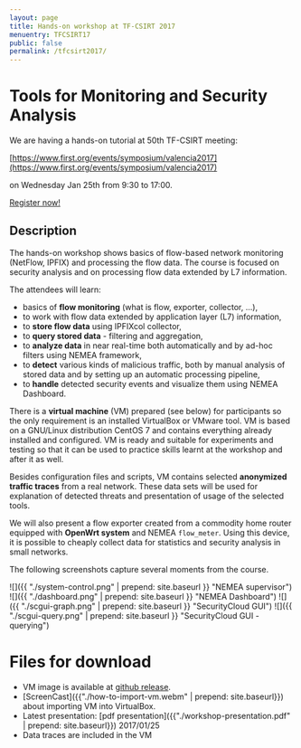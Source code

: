 ```yaml
---
layout: page
title: Hands-on workshop at TF-CSIRT 2017
menuentry: TFCSIRT17
public: false
permalink: /tfcsirt2017/
---
```


# Tools for Monitoring and Security Analysis

We are having a hands-on tutorial at 50th TF-CSIRT meeting:

[https://www.first.org/events/symposium/valencia2017](https://www.first.org/events/symposium/valencia2017)

on Wednesday Jan 25th from 9:30 to 17:00.

[Register now!](https://app.certain.com/profile/form/index.cfm?PKformID=0x2487766434e)

## Description

The hands-on workshop shows basics of flow-based network monitoring (NetFlow, IPFIX) and processing the flow data. The course is focused on security analysis and on processing flow data extended by L7 information.

The attendees will learn:

* basics of **flow monitoring** (what is flow, exporter, collector, ...),
* to work with flow data extended by application layer (L7) information,
* to **store flow data** using IPFIXcol collector,
* to **query stored data** - filtering and aggregation,
* to **analyze data** in near real-time both automatically and by ad-hoc filters using NEMEA framework,
* to **detect** various kinds of malicious traffic, both by manual analysis of stored data and by setting up an automatic processing pipeline,
* to **handle** detected security events and visualize them using NEMEA Dashboard.

There is a **virtual machine** (VM) prepared (see below) for participants so the only requirement is an installed  VirtualBox or VMware tool. VM is based on a GNU/Linux distribution CentOS 7 and contains everything already installed and configured. VM is ready and suitable for experiments and testing so that it can be used to practice skills learnt at the workshop and after it as well.

Besides configuration files and scripts, VM contains selected **anonymized traffic traces** from a real network. These data sets will be used for explanation of detected threats and presentation of usage of the selected tools.

We will also present a flow exporter created from a commodity home router equipped with **OpenWrt system** and NEMEA `flow_meter`. Using this device, it is possible to cheaply collect data for statistics and security analysis in small networks.

The following screenshots capture several moments from the course.

![]({{  "./system-control.png" | prepend: site.baseurl }} "NEMEA supervisor")
![]({{  "./dashboard.png" | prepend: site.baseurl }} "NEMEA Dashboard")
![]({{  "./scgui-graph.png" | prepend: site.baseurl }} "SecurityCloud GUI")
![]({{  "./scgui-query.png" | prepend: site.baseurl }} "SecurityCloud GUI - querying")


# Files for download


* VM image is available at [github release](https://github.com/CESNET/Nemea/releases/download/v2.3.2/tfcsirt-2017-vm.tar).
* [ScreenCast]({{"./how-to-import-vm.webm" | prepend: site.baseurl}}) about importing VM into VirtualBox.
* Latest presentation: [pdf presentation]({{"./workshop-presentation.pdf" | prepend: site.baseurl}}) 2017/01/25
* Data traces are included in the VM





